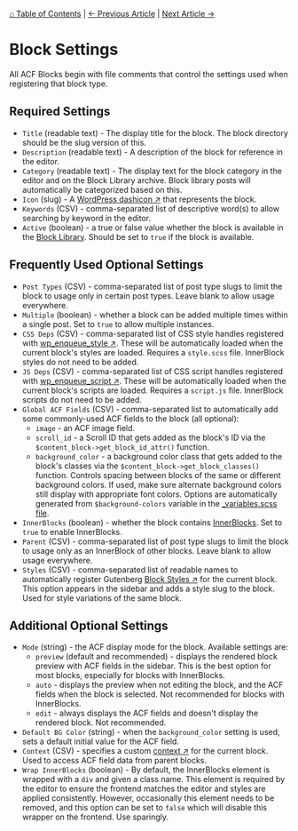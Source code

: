 [⌂ Table of Contents](/docs/README.md) | [← Previous Article](/docs/blocks/acf-blocks/README.md) | [Next Article →](/docs/blocks/acf-blocks/innerblocks.md)

# Block Settings
All ACF Blocks begin with file comments that control the settings used when registering that block type.

## Required Settings
 * `Title` (readable text) - The display title for the block. The block directory should be the slug version of this.
 * `Description` (readable text) - A description of the block for reference in the editor.
 * `Category` (readable text) - The display text for the block category in the editor and on the Block Library archive. Block library posts will automatically be categorized based on this.
 * `Icon` (slug) - A [WordPress dashicon ↗](https://developer.wordpress.org/resource/dashicons/) that represents the block.
 * `Keywords` (CSV) - comma-separated list of descriptive word(s) to allow searching by keyword in the editor.
 * `Active` (boolean) - a true or false value whether the block is available in the [Block Library](/docs/blocks/block-library.md). Should be set to `true` if the block is available.

## Frequently Used Optional Settings
 * `Post Types` (CSV) - comma-separated list of post type slugs to limit the block to usage only in certain post types. Leave blank to allow usage everywhere.
 * `Multiple` (boolean) - whether a block can be added multiple times within a single post. Set to `true` to allow multiple instances.
 * `CSS Deps` (CSV) - comma-separated list of CSS style handles registered with [wp_enqueue_style ↗](https://developer.wordpress.org/reference/functions/wp_enqueue_style/). These will be automatically loaded when the current block's styles are loaded. Requires a `style.scss` file. InnerBlock styles do not need to be added.
 * `JS Deps` (CSV) - comma-separated list of CSS script handles registered with [wp_enqueue_script ↗](https://developer.wordpress.org/reference/functions/wp_enqueue_script/). These will be automatically loaded when the current block's scripts are loaded. Requires a `script.js` file. InnerBlock scripts do not need to be added.
 * `Global ACF Fields` (CSV) - comma-separated list to automatically add some commonly-used ACF fields to the block (all optional):
	* `image` - an ACF image field.
	* `scroll_id` - a Scroll ID that gets added as the block's ID via the `$content_block->get_block_id_attr()` function.
	* `background_color` - a background color class that gets added to the block's classes via the `$content_block->get_block_classes()` function. Controls spacing between blocks of the same or different background colors. If used, make sure alternate background colors still display with appropriate font colors. Options are automatically generated from `$background-colors` variable in the [_variables.scss file](/themes/propel/css/__base-includes/_variables.scss).
 * `InnerBlocks` (boolean) - whether the block contains [InnerBlocks](/docs/blocks/acf-blocks/innerblocks.md). Set to `true` to enable InnerBlocks.
 * `Parent` (CSV) - comma-separated list of post type slugs to limit the block to usage only as an InnerBlock of other blocks. Leave blank to allow usage everywhere.
 * `Styles` (CSV) - comma-separated list of readable names to automatically register Gutenberg [Block Styles ↗](https://developer.wordpress.org/block-editor/reference-guides/block-api/block-styles/) for the current block. This option appears in the sidebar and adds a style slug to the block. Used for style variations of the same block.

## Additional Optional Settings

 * `Mode` (string) - the ACF display mode for the block. Available settings are:
	* `preview` (default and recommended) - displays the rendered block preview with ACF fields in the sidebar. This is the best option for most blocks, especially for blocks with InnerBlocks.
	* `auto` - displays the preview when not editing the block, and the ACF fields when the block is selected. Not recommended for blocks with InnerBlocks.
	* `edit` - always displays the ACF fields and doesn't display the rendered block. Not recommended.
 * `Default BG Color` (string) - when the `background_color` setting is used, sets a default initial value for the ACF field.
 * `Context` (CSV) - specifies a custom [context ↗](https://developer.wordpress.org/block-editor/reference-guides/block-api/block-context/) for the current block. Used to access ACF field data from parent blocks.
 * `Wrap InnerBlocks` (boolean) - By default, the InnerBlocks element is wrapped with a `div` and given a class name. This element is required by the editor to ensure the frontend matches the editor and styles are applied consistently. However, occasionally this element needs to be removed, and this option can be set to `false` which will disable this wrapper on the frontend. Use sparingly.
